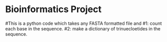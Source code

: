 # Bioinformatics Project 
#This is a python code which takes any FASTA formatted file and 
#1: count each base in the sequence. 
#2: make a dictionary of trinuecloetides in the sequence. 
